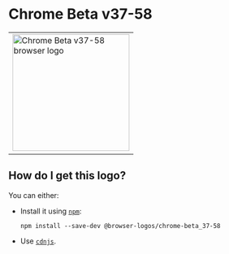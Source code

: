 # Chrome Beta v37-58

<table>
    <tr height=240>
        <td>
            <a href="https://github.com/alrra/browser-logos/tree/26ea05bb012377c3306c511294be0fcb655aaa6b/src/archive/chrome-beta_37-58">
                <img width=230 src="https://raw.githubusercontent.com/alrra/browser-logos/26ea05bb012377c3306c511294be0fcb655aaa6b/src/archive/chrome-beta_37-58/chrome-beta_37-58_512x512.png" alt="Chrome Beta v37-58 browser logo">
            </a>
        </td>
    </tr>
</table>

## How do I get this logo?

You can either:

* Install it using [`npm`][npm]:

  `npm install --save-dev @browser-logos/chrome-beta_37-58`

* Use [`cdnjs`][cdnjs].

<!-- Link labels: -->

[cdnjs]: https://cdnjs.com/libraries/browser-logos
[npm]: https://www.npmjs.com/
